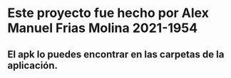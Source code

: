 <h1>Este proyecto fue hecho por Alex Manuel Frias Molina 2021-1954</h1>
<h2>El apk lo puedes encontrar en las carpetas de la aplicación.</h2>
